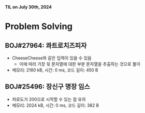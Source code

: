 **TIL on July 30th, 2024**

# Problem Solving
## BOJ#27964: 콰트로치즈피자
* CheeseCheese와 같은 입력이 있을 수 있음
    - 이에 따라 가장 뒷 문자열에 대한 부분 문자열을 추출하는 것으로 풀이
* 메모리: 2160 kB, 시간: 0 ms, 코드 길이: 450 B

## BOJ#25496: 장신구 명장 임스
* 피로도가 200으로 시작할 수 있는 점 유의
* 메모리: 2024 kB, 시간: 0 ms, 코드 길이: 382 B
